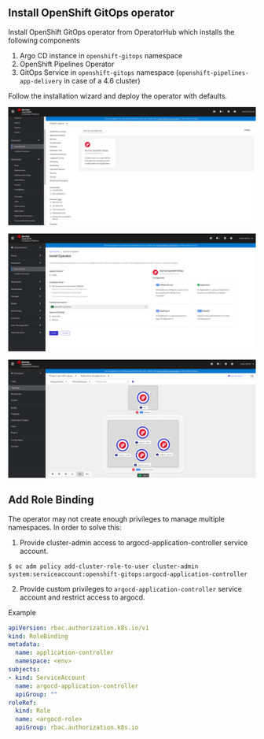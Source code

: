 ## Install OpenShift GitOps operator

Install OpenShift GitOps operator from OperatorHub which installs the following components

1. Argo CD instance in `openshift-gitops` namespace
2. OpenShift Pipelines Operator
3. GitOps Service in `openshift-gitops` namespace (`openshift-pipelines-app-delivery` in case of a 4.6 cluster)

Follow the installation wizard and deploy the operator with defaults.

![screenshot](img/gitops-listing.png)

![screenshot](img/gitops-installation.png)

![screenshot](img/argocd-instance.png)

## Add Role Binding

The operator may not create enough privileges to manage multiple namespaces. In order to solve this:

1. Provide cluster-admin access to argocd-application-controller service account.

```shell
$ oc adm policy add-cluster-role-to-user cluster-admin system:serviceaccount:openshift-gitops:argocd-application-controller
```

2. Provide custom privileges to `argocd-application-controller` service account and restrict access to argocd.

Example

```yaml
apiVersion: rbac.authorization.k8s.io/v1
kind: RoleBinding
metadata:
  name: application-controller
  namespace: <env> 
subjects:
- kind: ServiceAccount
  name: argocd-application-controller
  apiGroup: ""
roleRef:
  kind: Role
  name: <argocd-role>
  apiGroup: rbac.authorization.k8s.io
```